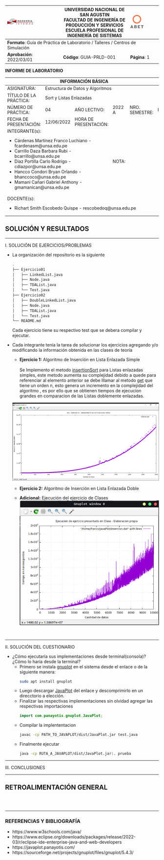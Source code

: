<div align="center">
<table>
    <theader>
        <tr>
            <td><img src="https://github.com/rescobedoq/pw2/blob/main/epis.png?raw=true" alt="EPIS" style="width:50%; height:auto"/></td>
            <th>
                <span style="font-weight:bold;">UNIVERSIDAD NACIONAL DE SAN AGUSTIN</span><br />
                <span style="font-weight:bold;">FACULTAD DE INGENIERÍA DE PRODUCCIÓN Y SERVICIOS</span><br />
                <span style="font-weight:bold;">ESCUELA PROFESIONAL DE INGENIERÍA DE SISTEMAS</span>
            </th>
            <td><img src="https://github.com/rescobedoq/pw2/blob/main/abet.png?raw=true" alt="ABET" style="width:50%; height:auto"/></td>
        </tr>
    </theader>
    <tbody>
        <tr><td colspan="3"><span style="font-weight:bold;">Formato</span>: Guía de Práctica de Laboratorio / Talleres / Centros de Simulación</td></tr>
        <tr><td><span style="font-weight:bold;">Aprobación</span>:  2022/03/01</td><td><span style="font-weight:bold;">Código</span>: GUIA-PRLD-001</td><td><span style="font-weight:bold;">Página</span>: 1</td></tr>
    </tbody>
</table>
</div>

<div>
<span style="font-weight:bold;">INFORME DE LABORATORIO</span><br />

<table>
<theader>
<tr><th colspan="6">INFORMACIÓN BÁSICA</th></tr>
</theader>
<tbody>
<tr><td>ASIGNATURA:</td><td colspan="5">Estructura de Datos y Algoritmos</td></tr>
<tr><td>TÍTULO DE LA PRÁCTICA:</td><td colspan="5">Sort y Listas Enlazadas</td></tr>
<tr>
<td>NÚMERO DE PRÁCTICA:</td><td>04</td><td>AÑO LECTIVO:</td><td>2022 A</td><td>NRO. SEMESTRE:</td><td>III</td>
</tr>
<tr>
<td>FECHA DE PRESENTACIÓN:</td><td>12/06/2022</td><td>HORA DE PRESENTACIÓN:</td><td colspan="3"></td>
</tr>
<tr><td colspan="3">INTEGRANTE(s):
<ul>
<li>Cárdenas Martínez Franco Luchiano - fcardenasm@unsa.edu.pe</li>
<li>Carrillo Daza Barbara Rubi - bcarrillo@unsa.edu.pe</li>
<li>Diaz Portilla Carlo Rodrigo - cdiazpor@unsa.edu.pe</li>
<li>Hancco Condori Bryan Orlando - bhanccoco@unsa.edu.pe</li>
<li>Mamani Cañari Gabriel Anthony - gmamanican@unsa.edu.pe</li>
</ul>
</td>
<td>NOTA:</td><td colspan="2"></td>
</<tr>
<tr><td colspan="6">DOCENTE(s):
<ul>
<li>Richart Smith Escobedo Quispe - rescobedoq@unsa.edu.pe</li>
</ul>
</td>
</<tr>
</tbody>
</table>

<!-- Reportes -->
## SOLUCIÓN Y RESULTADOS

---

I. SOLUCIÓN DE EJERCICIOS/PROBLEMAS <br>
* La organización del repositorio es la siguiente
    ```sh
	.
	├── Ejercicio01
	│   ├── LinkedList.java
	│   ├── Node.java
	│   ├── TDAList.java
	│   └── Test.java
	├── Ejercicio02
	│   ├── DoubleLinkedList.java
	│   ├── Node.java
	│   ├── TDAList.java
	│   └── Test.java
	└── README.md
    ```
    Cada ejercicio tiene su respectivo test que se debera compilar y ejecutar.	
	
* Cada integrante tenía la tarea de solucionar los ejercicios agregando y/o modificando la información obtenida en las clases de teoría
    * **Ejercicio 1:** Algoritmo de Inserción en Lista Enlazada Simple<br><br>
Se Implemento el metodo [insertionSort](https://github.com/Barbara280801/EDA-2022-LAB04/blob/9a1908f1be1ad50ae8bc1b18f8b4becc1401b562/Ejercicio01/Test.java#L46 "insertionSort") para Listas enlazadas simples, este metodo aumenta su complejidad debido a quede para referenciar al elemento anterior se debe lllamar al metodo [get](https://github.com/Barbara280801/EDA-2022-LAB04/blob/9a1908f1be1ad50ae8bc1b18f8b4becc1401b562/Ejercicio01/Test.java#L61 "get") que tiene un orden n, esto genera un incremento en la complejidad del algoritmo , es por ello que se obtienen tiempos de ejecucion grandes en comparacion de las Listas doblemente enlazadas.

	![Grafica 01](graficas/p1.png)
	
	
    * **Ejercicio 2:** Algoritmo de Inserción en Lista Enlazada Doble
	
	
    * **Adicional:** Ejecución del ejercicio de Clases<br>
	![Grafica 01](graficas/pDeClase.png)
	<br>
	
---

II. SOLUCIÓN DEL CUESTIONARIO

* ¿Cómo ejecutaría sus implementaciones desde terminal(consola)?¿Cómo lo haría desde la terminal?
    - Primero se instala [gnuplot](https://sourceforge.net/projects/gnuplot/files/gnuplot/5.4.3/ "gnuplot") en el sistema desde el enlace o de la siguiente manera:
      ```sh
      sudo apt install gnuplot
      ```
    - Luego descargar [JavaPlot](https://sourceforge.net/projects/gnujavaplot/files/latest/download "gnuplot") del enlace y descomprimirlo en un direcctorio a elección.
    - Finalizar las respectivas implementaciones sin olvidad agregar las respectivas importaciones
      ```java
      import com.panayotis.gnuplot.JavaPlot;
      ```
    - Compilar la implententacion  	
      ```sh
      javac -cp PATH_TO_JAVAPLOT/dist/JavaPlot.jar test.java
      ```
    - Finalmente ejecutar
      ```sh
      java -cp RUTA_A_JAVAPLOT/dist/JavaPlot.jar:. prueba
      ```
---

III. CONCLUSIONES
    
---
    
## RETROALIMENTACIÓN GENERAL
 <pre>
 
 </pre>
---
    
### REFERENCIAS Y BIBLIOGRAFÍA
<ul>
    <li>https://www.w3schools.com/java/</li>
    <li>https://www.eclipse.org/downloads/packages/release/2022-03/r/eclipse-ide-enterprise-java-and-web-developers</li>
    <li>https://javaplot.panayotis.com/</li>
    <li>https://sourceforge.net/projects/gnuplot/files/gnuplot/5.4.3/</li>
</ul>
